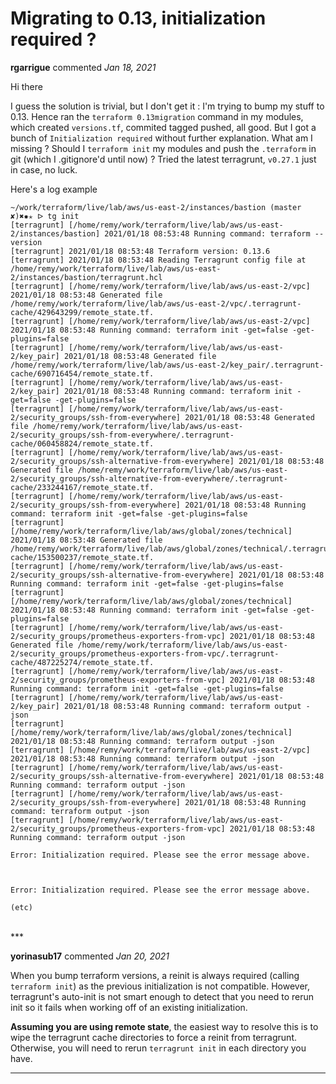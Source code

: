 # Migrating to 0.13, initialization required ? 

**rgarrigue** commented *Jan 18, 2021*

Hi there

I guess the solution is trivial, but I don't get it : I'm trying to bump my stuff to 0.13. Hence ran the `terraform 0.13migration` command in my modules, which created `versions.tf`, commited tagged pushed, all good. But I got a bunch of `Initialization required` without further explanation. What am I missing ? Should I `terraform init` my modules and push the `.terraform` in git (which I .gitignore'd until now) ? Tried the latest terragrunt, `v0.27.1` just in case, no luck.

Here's a log example

```
~/work/terraform/live/lab/aws/us-east-2/instances/bastion (master ✘)✖✹✭ ᐅ tg init
[terragrunt] [/home/remy/work/terraform/live/lab/aws/us-east-2/instances/bastion] 2021/01/18 08:53:48 Running command: terraform --version
[terragrunt] 2021/01/18 08:53:48 Terraform version: 0.13.6
[terragrunt] 2021/01/18 08:53:48 Reading Terragrunt config file at /home/remy/work/terraform/live/lab/aws/us-east-2/instances/bastion/terragrunt.hcl
[terragrunt] [/home/remy/work/terraform/live/lab/aws/us-east-2/vpc] 2021/01/18 08:53:48 Generated file /home/remy/work/terraform/live/lab/aws/us-east-2/vpc/.terragrunt-cache/429643299/remote_state.tf.
[terragrunt] [/home/remy/work/terraform/live/lab/aws/us-east-2/vpc] 2021/01/18 08:53:48 Running command: terraform init -get=false -get-plugins=false
[terragrunt] [/home/remy/work/terraform/live/lab/aws/us-east-2/key_pair] 2021/01/18 08:53:48 Generated file /home/remy/work/terraform/live/lab/aws/us-east-2/key_pair/.terragrunt-cache/690716454/remote_state.tf.
[terragrunt] [/home/remy/work/terraform/live/lab/aws/us-east-2/key_pair] 2021/01/18 08:53:48 Running command: terraform init -get=false -get-plugins=false
[terragrunt] [/home/remy/work/terraform/live/lab/aws/us-east-2/security_groups/ssh-from-everywhere] 2021/01/18 08:53:48 Generated file /home/remy/work/terraform/live/lab/aws/us-east-2/security_groups/ssh-from-everywhere/.terragrunt-cache/060458824/remote_state.tf.
[terragrunt] [/home/remy/work/terraform/live/lab/aws/us-east-2/security_groups/ssh-alternative-from-everywhere] 2021/01/18 08:53:48 Generated file /home/remy/work/terraform/live/lab/aws/us-east-2/security_groups/ssh-alternative-from-everywhere/.terragrunt-cache/233244167/remote_state.tf.
[terragrunt] [/home/remy/work/terraform/live/lab/aws/us-east-2/security_groups/ssh-from-everywhere] 2021/01/18 08:53:48 Running command: terraform init -get=false -get-plugins=false
[terragrunt] [/home/remy/work/terraform/live/lab/aws/global/zones/technical] 2021/01/18 08:53:48 Generated file /home/remy/work/terraform/live/lab/aws/global/zones/technical/.terragrunt-cache/153500237/remote_state.tf.
[terragrunt] [/home/remy/work/terraform/live/lab/aws/us-east-2/security_groups/ssh-alternative-from-everywhere] 2021/01/18 08:53:48 Running command: terraform init -get=false -get-plugins=false
[terragrunt] [/home/remy/work/terraform/live/lab/aws/global/zones/technical] 2021/01/18 08:53:48 Running command: terraform init -get=false -get-plugins=false
[terragrunt] [/home/remy/work/terraform/live/lab/aws/us-east-2/security_groups/prometheus-exporters-from-vpc] 2021/01/18 08:53:48 Generated file /home/remy/work/terraform/live/lab/aws/us-east-2/security_groups/prometheus-exporters-from-vpc/.terragrunt-cache/487225274/remote_state.tf.
[terragrunt] [/home/remy/work/terraform/live/lab/aws/us-east-2/security_groups/prometheus-exporters-from-vpc] 2021/01/18 08:53:48 Running command: terraform init -get=false -get-plugins=false
[terragrunt] [/home/remy/work/terraform/live/lab/aws/us-east-2/key_pair] 2021/01/18 08:53:48 Running command: terraform output -json
[terragrunt] [/home/remy/work/terraform/live/lab/aws/global/zones/technical] 2021/01/18 08:53:48 Running command: terraform output -json
[terragrunt] [/home/remy/work/terraform/live/lab/aws/us-east-2/vpc] 2021/01/18 08:53:48 Running command: terraform output -json
[terragrunt] [/home/remy/work/terraform/live/lab/aws/us-east-2/security_groups/ssh-alternative-from-everywhere] 2021/01/18 08:53:48 Running command: terraform output -json
[terragrunt] [/home/remy/work/terraform/live/lab/aws/us-east-2/security_groups/ssh-from-everywhere] 2021/01/18 08:53:48 Running command: terraform output -json
[terragrunt] [/home/remy/work/terraform/live/lab/aws/us-east-2/security_groups/prometheus-exporters-from-vpc] 2021/01/18 08:53:48 Running command: terraform output -json

Error: Initialization required. Please see the error message above.



Error: Initialization required. Please see the error message above.

(etc)
```
<br />
***


**yorinasub17** commented *Jan 20, 2021*

When you bump terraform versions, a reinit is always required (calling `terraform init`) as the previous initialization is not compatible. However, terragrunt's auto-init is not smart enough to detect that you need to rerun init so it fails when working off of an existing initialization.

**Assuming you are using remote state**, the easiest way to resolve this is to wipe the terragrunt cache directories to force a reinit from terragrunt. Otherwise, you will need to rerun `terragrunt init` in each directory you have.
***


